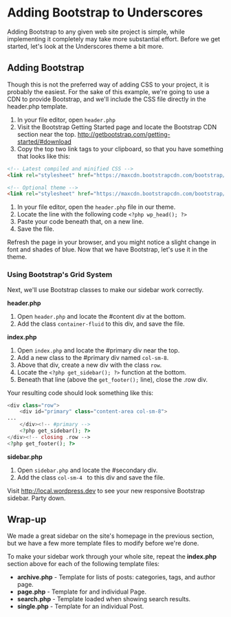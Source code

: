 # Adding Bootstrap to Underscores

Adding Bootstrap to any given web site project is simple, while implementing it completely may take more substantial effort. Before we get started, let's look at the Underscores theme a bit more.

## Adding Bootstrap

Though this is not the preferred way of adding CSS to your project, it is probably the easiest. For the sake of this example, we're going to use a CDN to provide Bootstrap, and we'll include the CSS file directly in the header.php template.

1. In your file editor, open `header.php`
1. Visit the Bootstrap Getting Started page and locate the Bootstrap CDN section near the top. http://getbootstrap.com/getting-started/#download
1. Copy the top two link tags to your clipboard, so that you have something that looks like this:
```html
<!-- Latest compiled and minified CSS -->
<link rel="stylesheet" href="https://maxcdn.bootstrapcdn.com/bootstrap/3.3.5/css/bootstrap.min.css">

<!-- Optional theme -->
<link rel="stylesheet" href="https://maxcdn.bootstrapcdn.com/bootstrap/3.3.5/css/bootstrap-theme.min.css">
```
1. In your file editor, open the `header.php` file in our theme.
1. Locate the line with the following code `<?php wp_head(); ?>`
1. Paste your code beneath that, on a new line.
1. Save the file.

Refresh the page in your browser, and you might notice a slight change in font and shades of blue. Now that we have Bootstrap, let's use it in the theme.

### Using Bootstrap's Grid System

Next, we'll use Bootstrap classes to make our sidebar work correctly.

**header.php**

1. Open `header.php` and locate the #content div at the bottom.
1. Add the class `container-fluid` to this div, and save the file.

**index.php**

1. Open `index.php` and locate the #primary div near the top.
1. Add a new class to the #primary div named `col-sm-8`.
1. Above that div, create a new div with the class `row`.
1. Locate the `<?php get_sidebar(); ?>` function at the bottom.
1. Beneath that line (above the `get_footer();` line), close the .row div.

Your resulting code should look something like this:
```php
<div class="row">
	<div id="primary" class="content-area col-sm-8">
...
	</div><!-- #primary -->
	<?php get_sidebar(); ?>
</div><!-- closing .row -->
<?php get_footer(); ?>
```

**sidebar.php**

1. Open `sidebar.php` and locate the #secondary div.
1. Add the class `col-sm-4 ` to this div and save the file.

Visit http://local.wordpress.dev to see your new responsive Bootstrap sidebar. Party down.

## Wrap-up

We made a great sidebar on the site's homepage in the previous section, but we have a few more template files to modify before we're done.

To make your sidebar work through your whole site, repeat the **index.php** section above for each of the following template files:

* **archive.php** - Template for lists of posts: categories, tags, and author page.
* **page.php** - Template for and individual Page.
* **search.php** - Template loaded when showing search results.
* **single.php** - Template for an individual Post.